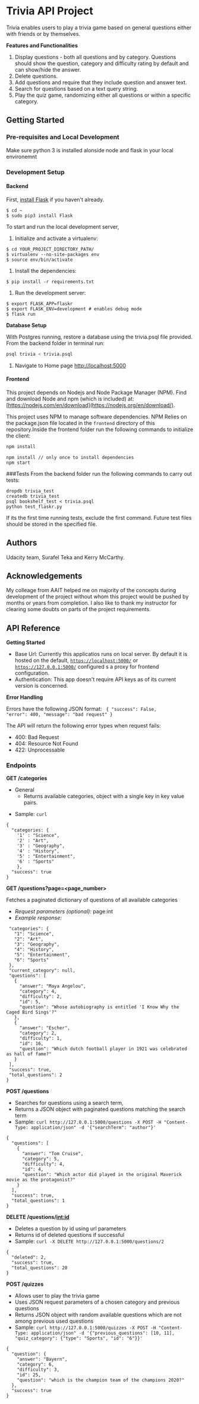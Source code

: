 <div class="cell markdown" data-editable="true">

<h1>Trivia API Project</h1>

Trivia enables users to play a trivia game based on general questions
either with friends or by themselves.

**Features and Functionalities**

1.  Display questions - both all questions and by category. Questions
    should show the question, category and difficulty rating by default
    and can show/hide the answer.
2.  Delete questions.
3.  Add questions and require that they include question and answer
    text.
4.  Search for questions based on a text query string.
5.  Play the quiz game, randomizing either all questions or within a
    specific category.

</div>

<div class="cell markdown" data-editable="true">

## Getting Started

<h3>Pre-requisites and Local Development</h3>

Make sure python 3 is installed alonside node and flask in your local
environemnt

### Development Setup

#### Backend

First, [install
Flask](http://flask.pocoo.org/docs/1.0/installation/#install-flask) if
you haven't already.

    $ cd ~
    $ sudo pip3 install Flask

To start and run the local development server,

1.  Initialize and activate a virtualenv:

<!-- end list -->

    $ cd YOUR_PROJECT_DIRECTORY_PATH/
    $ virtualenv --no-site-packages env
    $ source env/bin/activate

1.  Install the dependencies:

<!-- end list -->

    $ pip install -r requirements.txt

1.  Run the development server:

<!-- end list -->

    $ export FLASK_APP=flaskr
    $ export FLASK_ENV=development # enables debug mode
    $ flask run

**Database Setup**

With Postgres running, restore a database using the trivia.psql file
provided. From the backend folder in terminal run:

``` bash
psql trivia < trivia.psql
```

1.  Navigate to Home page <http://localhost:5000>

#### Frontend

This project depends on Nodejs and Node Package Manager (NPM). Find and
download Node and npm (which is included) at:
[https://nodejs.com/en/download](https://nodejs.org/en/download/).

This project uses NPM to manage software dependencies. NPM Relies on the
package.json file located in the `frontend` directory of this
repository.Inside the frontend folder run the following commands to
initialize the client:

``` bash
npm install
```

    npm install // only once to install dependencies
    npm start

\#\#\#Tests From the backend folder run the following commands to carry
out tests:

    dropdb trivia_test
    createdb trivia_test
    psql bookshelf_test < trivia.psql
    python test_flaskr.py

If its the first time running tests, exclude the first command. Future
test files should be stored in the specified file.

## Authors

Udacity team, Surafel Teka and Kerry McCarthy.

## Acknowledgements

My colleage from AAIT helped me on majority of the concepts during
development of the project without whom this project would be pushed by
months or years from completion. I also like to thank my instructor for
clearing some doubts on parts of the project requirements.

</div>

<div class="cell markdown">

<h2>API Reference</h2>

**Getting Started** <ul> <li>Base Url: Currently this applicatios runs
on local server. By default it is hosted on the default,
<code><https://localhost:5000/></code> or
<code><https://127.0.0.1:5000/></code> configured s a proxy for frontend
configuration. </li> <li> Authentication: This app doesn't require API
keys as of its current version is concerned.</li>

</ul>

**Error Handling**

Errors have the following JSON format: <code> { "success": False,
"error": 400, "message": "bad request" } </code>

The API will return the following error types when request fails: <ul>
<li>400: Bad Request </li> <li>404: Resource Not Found </li> <li>422:
Unprocessable </li> </ul>

### Endpoints

**GET /categories** <ul> <li> General <ul> <li>Returns available
categories, object with a single key in key value pairs. </li>  
</ul> </li> <li> Sample: <code>curl
<https://127.0.0.1:5000/categories></code></li> </ul>

    {
      "categories: {
        '1' : "Science",
        '2' : "Art",
        '3' : "Geography",
        '4' : "History",
        '5' : "Entertainment",
        '6' : "Sports"
        },
      "success": true
    }

**GET /questions?page=<page_number>**

Fetches a paginated dictionary of questions of all available categories

  - *Request parameters (optional):* page:int
  - *Example response:*  

<!-- end list -->

``` {
 "categories": {
   "1": "Science", 
   "2": "Art", 
   "3": "Geography", 
   "4": "History", 
   "5": "Entertainment", 
   "6": "Sports"
 }, 
 "current_category": null, 
 "questions": [
   {
     "answer": "Maya Angelou", 
     "category": 4, 
     "difficulty": 2, 
     "id": 5, 
     "question": "Whose autobiography is entitled 'I Know Why the Caged Bird Sings'?"
   },  
   {
     "answer": "Escher", 
     "category": 2, 
     "difficulty": 1, 
     "id": 16, 
     "question": "Which dutch football player in 1921 was celebrated as hall of fame?"
   }
 ], 
 "success": true, 
 "total_questions": 2
}
```

**POST /questions**

  - Searches for questions using a search term,
  - Returns a JSON object with paginated questions matching the search
    term
  - Sample: `curl http://127.0.0.1:5000/questions -X POST -H
    "Content-Type: application/json" -d '{"searchTerm": "author"}'`

<!-- end list -->

    {
      "questions": [
        {
          "answer": "Tom Cruise",
          "category": 5,
          "difficulty": 4,
          "id": 4,
          "question": "Which actor did played in the original Maverick movie as the protagonist?"
        }
      ],
      "success": true,
      "total_questions": 1
    }

**DELETE /questions/<int:id>**

  - Deletes a question by id using url parameters
  - Returns id of deleted questions if successful
  - Sample: `curl -X DELETE http://127.0.0.1:5000/questions/2`

<!-- end list -->

    {
      "deleted": 2,
      "success": true,
      "total_questions": 20
    }

**POST /quizzes**

  - Allows user to play the trivia game
  - Uses JSON request parameters of a chosen category and previous
    questions
  - Returns JSON object with random available questions which are not
    among previous used questions
  - Sample: `curl http://127.0.0.1:5000/quizzes -X POST -H
    "Content-Type: application/json" -d '{"previous_questions":
    [10, 11], "quiz_category": {"type": "Sports", "id": "6"}}'`

<!-- end list -->

    {
      "question": {
        "answer": "Bayern",
        "category": 6,
        "difficulty": 3,
        "id": 25,
        "question": "which is the champion team of the champions 2020?"
      },
      "success": true
    }

</div>
